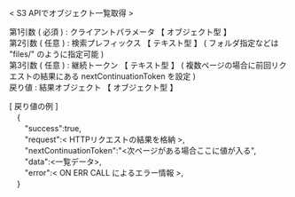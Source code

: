 < S3 APIでオブジェクト一覧取得 >  
  
第1引数 ( 必須 ) : クライアントパラメータ 【 オブジェクト型 】  
第2引数 ( 任意 ) : 検索プレフィックス 【 テキスト型 】 ( フォルダ指定などは "files/" のように指定可能 )  
第3引数 ( 任意 ) : 継続トークン  【 テキスト型 】 ( 複数ページの場合に前回リクエストの結果にある nextContinuationToken を設定 )  
戻り値 : 結果オブジェクト 【 オブジェクト型 】  
  
[ 戻り値の例 ]  
　{  
　　"success":true,  
　　"request":< HTTPリクエストの結果を格納 >,  
　　"nextContinuationToken":"<次ページがある場合ここに値が入る",  
　　"data":<一覧データ>,  
　　"error":< ON ERR CALL によるエラー情報 >,  
　}  
